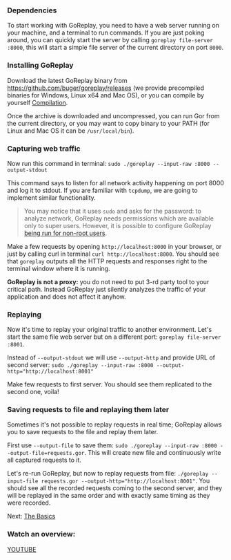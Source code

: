 ### Dependencies

To start working with GoReplay, you need to have a web server running on your machine, and a terminal to run commands. If you are just poking around, you can quickly start the server by calling `goreplay file-server :8000`, this will start a simple file server of the current directory on port `8000`. 

### Installing GoReplay

Download the latest GoReplay binary from https://github.com/buger/goreplay/releases (we provide precompiled binaries for Windows, Linux x64 and Mac OS), or you can compile by yourself [Compilation](../Compilation.md).

Once the archive is downloaded and uncompressed, you can run Gor from the current directory, or you may want to copy binary to your PATH (for Linux and Mac OS it can be `/usr/local/bin`).

### Capturing web traffic

Now run this command in terminal: `sudo ./goreplay --input-raw :8000 --output-stdout`

This command says to listen for all network activity happening on port 8000 and log it to stdout.
If you are familiar with `tcpdump`, we are going to implement similar functionality. 

> You may notice that it uses `sudo` and asks for the password: to analyze network, GoReplay needs permissions which are available only to super users.
> However, it is possible to configure GoReplay [being run for non-root users](../Running-as-non-root-user.md).

Make a few requests by opening `http://localhost:8000` in your browser, or just by calling curl in terminal `curl http://localhost:8000`. You should see that `goreplay` outputs all the HTTP requests and responses right to the terminal window where it is running. 

**GoReplay is not a proxy:** you do not need to put 3-rd party tool to your critical path. Instead GoReplay just silently analyzes the traffic of your application and does not affect it anyhow.

### Replaying

Now it's time to replay your original traffic to another environment. Let's start the same file web server but on a different port: `goreplay file-server :8001`. 

Instead of `--output-stdout` we will use `--output-http` and provide URL of second server: `sudo ./goreplay --input-raw :8000 --output-http="http://localhost:8001"`

Make few requests to first server. You should see them replicated to the second one, voila! 

### Saving requests to file and replaying them later

Sometimes it's not possible to replay requests in real time; GoReplay allows you to save requests to the file and replay them later. 

First use `--output-file` to save them: `sudo ./goreplay --input-raw :8000 --output-file=requests.gor`. This will create new file and continuously write all captured requests to it. 

Let's re-run GoReplay, but now to replay requests from file: `./goreplay --input-file requests.gor --output-http="http://localhost:8001"`. You should see all the recorded requests coming to the second server, and they will be replayed in the same order and with exactly same timing as they were recorded.

Next: [The Basics](basics.md)

### Watch an overview:

[YOUTUBE](https://www.youtube.com/watch?v=CxuKZcMKaW4)
